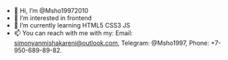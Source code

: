 - 👋 Hi, I’m @Msho19972010
- 👀 I’m interested in frontend
- 🌱 I’m currently learning HTML5 CSS3 JS
- 📫 You can reach with me with my:
Email: simonyanmishakareni@outlook.com,
Telegram: @Msho1997,
Phone: +7-950-689-89-82.

<!---
Msho19972010/Msho19972010 is a ✨ special ✨ repository because its `README.md` (this file) appears on your GitHub profile.
You can click the Preview link to take a look at your changes.
--->
